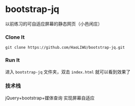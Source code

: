 # bootstrap-jq
以前练习的可自适应屏幕的静态网页（小邑闲庄）

### Clone It
`git clone https://github.com/HaoLIWU/bootstrap-jq.git`

### Run It
进入 `bootstrap-jq` 文件夹，双击 `index.html` 就可以看到效果了

### 技术栈
jQuery+bootstrap+媒体查询 实现屏幕自适应



